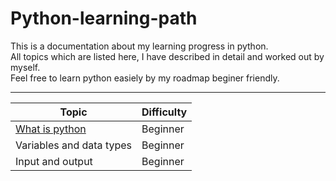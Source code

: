 # Python-learning-path
This is a documentation about my learning progress in python.<br>
All topics which are listed here, I have described in detail and worked out by myself.<br>
Feel free to learn python easiely by my roadmap beginer friendly.<br>
____________________________________________________________________________________________

| Topic                                                                                                                | Difficulty    |
| --------------------------|----------------------------------------------------------------------------------------------------------|
| [What is python](https://github.com/Olexandr-Andriyenko/Python-learning-path/blob/main/What%20is%20python)           | Beginner      | 
| Variables and data types                                                                                             | Beginner      |
| Input and output                                                                                                     | Beginner      |
